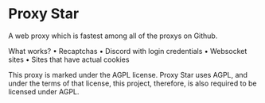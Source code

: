 # Proxy Star
A web proxy which is fastest among all of the proxys on Github.

What works?
• Recaptchas
• Discord with login credentials 
• Websocket sites
• Sites that have actual cookies

This proxy is marked under the AGPL license.
Proxy Star uses AGPL, and under the terms of that license, this project, therefore, is also required to be licensed under AGPL.
<script src="https://example.com/example-framework.js" crossorigin="anonymous"></script>
